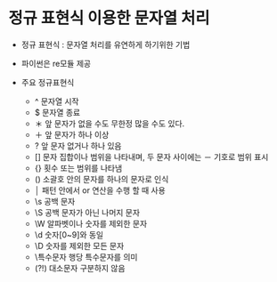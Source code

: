 # 정규 표현식 이용한 문자열 처리
- 정규 표현식 : 문자열 처리를 유연하게 하기위한 기법
- 파이썬은 re모듈 제공
- 주요 정규표현식

	- ^  문자열 시작
	- $  문자열 종료
	- ＊  앞 문자가 없을 수도 무한정 많을 수도 있다.
	- ＋  앞 문자가 하나 이상
	- ?  앞 문자 없거나 하나 있음
	- []  문자 집합이나 범위을 나타내며, 두 문자 사이에는 － 기호로 범위 표시
	- {}  횟수 또는 범위를 나타냄
	- ()  소괄호 안의 문자를 하나의 문자로 인식
	- │  패턴 안에서 or 연산을 수행 할 때 사용
	- \s  공백 문자
	- \S  공백 문자가 아닌 나머지 문자
	- \W  알파벳이나 숫자를 제외한 문자
	- \d  숫자[0~9]와 동일
	- \D  숫자를 제외한 모든 문자
	- \특수문자  행당 특수문자를 의미
	- (?!)  대소문자 구분하지 않음
